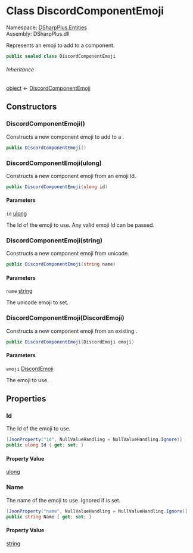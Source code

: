 # Class DiscordComponentEmoji

Namespace: [DSharpPlus.Entities](DSharpPlus.Entities.md)  
Assembly: DSharpPlus.dll

Represents an emoji to add to a component.

```csharp
public sealed class DiscordComponentEmoji
```

###### Inheritance

[object](https://learn.microsoft.com/dotnet/api/system.object) ← 
[DiscordComponentEmoji](DSharpPlus.Entities.DiscordComponentEmoji.md)

## Constructors

### <a id="DSharpPlus_Entities_DiscordComponentEmoji__ctor"></a>DiscordComponentEmoji\(\)

Constructs a new component emoji to add to a <xref href="DSharpPlus.Entities.DiscordComponent" data-throw-if-not-resolved="false"></xref>.

```csharp
public DiscordComponentEmoji()
```

### <a id="DSharpPlus_Entities_DiscordComponentEmoji__ctor_System_UInt64_"></a>DiscordComponentEmoji\(ulong\)

Constructs a new component emoji from an emoji Id.

```csharp
public DiscordComponentEmoji(ulong id)
```

#### Parameters

`id` [ulong](https://learn.microsoft.com/dotnet/api/system.uint64)

The Id of the emoji to use. Any valid emoji Id can be passed.

### <a id="DSharpPlus_Entities_DiscordComponentEmoji__ctor_System_String_"></a>DiscordComponentEmoji\(string\)

Constructs a new component emoji from unicode.

```csharp
public DiscordComponentEmoji(string name)
```

#### Parameters

`name` [string](https://learn.microsoft.com/dotnet/api/system.string)

The unicode emoji to set.

### <a id="DSharpPlus_Entities_DiscordComponentEmoji__ctor_DSharpPlus_Entities_DiscordEmoji_"></a>DiscordComponentEmoji\(DiscordEmoji\)

Constructs a new component emoji from an existing <xref href="DSharpPlus.Entities.DiscordEmoji" data-throw-if-not-resolved="false"></xref>.

```csharp
public DiscordComponentEmoji(DiscordEmoji emoji)
```

#### Parameters

`emoji` [DiscordEmoji](DSharpPlus.Entities.DiscordEmoji.md)

The emoji to use.

## Properties

### <a id="DSharpPlus_Entities_DiscordComponentEmoji_Id"></a>Id

The Id of the emoji to use.

```csharp
[JsonProperty("id", NullValueHandling = NullValueHandling.Ignore)]
public ulong Id { get; set; }
```

#### Property Value

[ulong](https://learn.microsoft.com/dotnet/api/system.uint64)

### <a id="DSharpPlus_Entities_DiscordComponentEmoji_Name"></a>Name

The name of the emoji to use. Ignored if <xref href="DSharpPlus.Entities.DiscordComponentEmoji.Id" data-throw-if-not-resolved="false"></xref> is set.

```csharp
[JsonProperty("name", NullValueHandling = NullValueHandling.Ignore)]
public string Name { get; set; }
```

#### Property Value

[string](https://learn.microsoft.com/dotnet/api/system.string)

